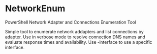 # NetworkEnum
PowerShell Network Adapter and Connections Enumeration Tool

Simple tool to enumerate network addapters and list connections by adapter. 
Use in verbose mode to resolve connection DNS names and evaluate response times and availability.
Use -interface to use a specific interface.

